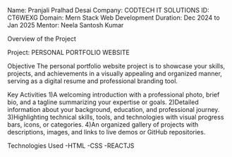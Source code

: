 Name: Pranjali Pralhad Desai
Company: CODTECH IT SOLUTIONS
ID: CT6WEXG
Domain: Mern Stack Web Development
Duration: Dec 2024 to Jan 2025
Mentor: Neela Santosh Kumar

Overview of the Project

Project: PERSONAL PORTFOLIO WEBSITE

Objective
The personal portfolio website project is to showcase your skills, projects, and achievements in a visually appealing and organized manner, serving as a digital resume and professional branding tool.

Key Activities
   1)A welcoming introduction with a professional photo, brief bio, and a tagline summarizing your expertise or goals.
   2)Detailed information about your background, education, and professional journey.
   3)Highlighting technical skills, tools, and technologies with visual progress bars, icons, or categories.
   4)An organized gallery of projects with descriptions, images, and links to live demos or GitHub repositories.

Technologies Used
   -HTML
   -CSS
   -REACTJS


